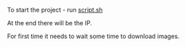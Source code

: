To start the project - run
[script.sh](script.sh)

At the end there will be the IP.

For first time it needs to wait some time to download images.